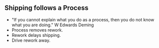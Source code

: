 ## Shipping follows a Process

- "If you cannot explain what you do as a process, then you do not know what you are doing." W Edwards Deming
- Process removes rework.
- Rework delays shipping.
- Drive rework away.
